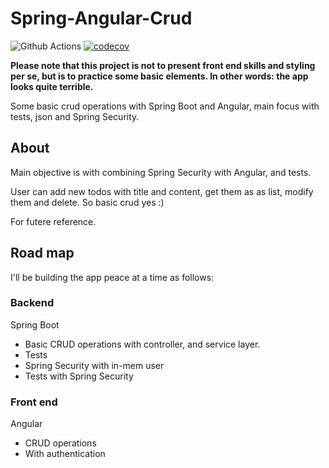 # Spring-Angular-Crud
![Github Actions](https://github.com/SJarno/spring-angular-crud/actions/workflows/maven.yml/badge.svg) [![codecov](https://codecov.io/gh/sjarno/spring-angular-crud/branch/main/graph/badge.svg?token=B7MGQ0IRJ7)](https://codecov.io/gh/sjarno/spring-angular-crud)

**Please note that this project is not to present front end skills and styling per se, but is to practice some basic elements. In other words: the app looks quite terrible.**

Some basic crud operations with Spring Boot and Angular, main focus with tests, json and Spring Security.

## About
Main objective is with combining Spring Security with Angular, and tests. 

User can add new todos with title and content, get them as as list, modify them and delete. So basic crud yes :)

For futere reference.

## Road map
I'll be building the app peace at a time as follows:
### Backend
Spring Boot
- Basic CRUD operations with controller, and service layer.
- Tests
- Spring Security
    with in-mem user
- Tests with Spring Security

### Front end
Angular
- CRUD operations
- With authentication
